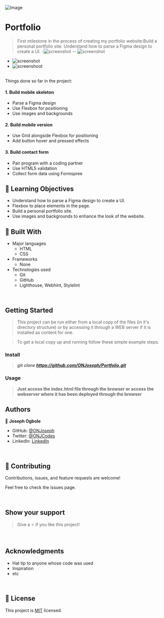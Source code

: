 ![Image](https://img.shields.io/badge/Microverse-blueviolet)
# Portfolio
> First milestone in the process of creating my portfolio website:Build a personal portfolio site.
> Understand how to parse a Figma design to create a UI.
-![screenshot](/images/mobile_preview_v.1.0.png)
-- ![screenshot](/images/mobile-preview-v2.png)
- ![screenshot](/images/mobile-version-preview-v3.png)
- ![screenshoot](/images/mobile-preview_v4.png)
<br/>
Things done so far in the project:

#### 1. Build mobile skeleton

* Parse a Figma design
* Use Flexbox for positioning
* Use images and backgrounds

#### 2. Build mobile version

* Use Grid alongside Flexbox for positioning
* Add button hover and pressed effects

#### 3. Build contact form

* Pair program with a coding partner
* Use HTML5 validation
* Collect form data using Formspree

## :blue_book: Learning Objectives

- Understand how to parse a Figma design to create a UI.
- Flexbox to place elements in the page.
- Build a personal portfolio site.
- Use images and backgrounds to enhance the look of the website.

## :hammer: Built With

- Major languages
    - HTML
    - CSS
- Frameworks
    - None
- Technologies used
    - Git 
    - GitHub
    - Lighthouse, Webhint, Stylelint
<br/>

## Getting Started

> This project can be run either from a local copy of the files (in it's directory structure) or by accessing it through a WEB server if it is installed as content for one.

 
> To get a local copy up and running follow these simple example steps.

### Install

> ***git clone https://github.com/ONJoseph/Portfolio.git***

### Usage

> **Just access the index.html file through the browser or access the webserver where it has been deployed through the browser**


## Authors

&#x1f464; **Joseph Ogbole**

- GitHub: [@ONJoseph](https://github.com/ONJoseph)
- Twitter: [@ONJCodes](https://twitter.com/ONJCodes)
- LinkedIn: [LinkedIn](https://www.linkedin.com/in/o-n-joseph-ba8425147/)

<br/>

## &#x1f91d; Contributing

Contributions, issues, and feature requests are welcome!

Feel free to check the issues page<!--[issues page](../../issues/)-->.

<br/>

## Show your support

> Give a &#x2B50; if you like this project!

<br/>

## Acknowledgments

- Hat tip to anyone whose code was used
- Inspiration
- etc

<br/>

## &#x1F4DD; License

This project is [MIT](./MIT.md) licensed.
